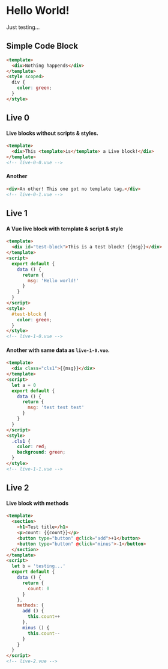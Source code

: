 # Hello World!

Just testing...

## Simple Code Block

```html
<template>
  <div>Nothing happends</div>
</template>
<style scoped>
  div {
    color: green;
  }
</style>
```

## Live 0

#### Live blocks without scripts & styles.

```html
<template>
  <div>This <template>is</template> a Live block!</div>
</template>
<!-- live-0-0.vue -->
```

#### Another

```html
<div>An other! This one got no template tag.</div>
<!-- live-0-1.vue -->
```

## Live 1

#### A Vue live block with template & script & style

```html
<template>
  <div id="test-block">This is a test block! {{msg}}</div>
</template>
<script>
  export default {
    data () {
      return {
        msg: 'Hello world!'
      }
    }
  }
</script>
<style>
  #test-block {
    color: green;
  }
</style>
<!-- live-1-0.vue -->
```

#### Another with same data as `live-1-0.vue`.

```html
<template>
  <div class="cls1">{{msg}}</div>
</template>
<script>
  let a = 0
  export default {
    data () {
      return {
        msg: 'test test test'
      }
    }
  }
</script>
<style>
  .cls1 {
    color: red;
    background: green;
  }
</style>
<!-- live-1-1.vue -->
```

## Live 2

#### Live block with methods

```html
<template>
  <section>
    <h1>Test title</h1>
    <p>count: {{count}}</p>
    <button type="button" @click="add">+1</button>
    <button type="button" @click="minus">-1</button>
  </section>
</template>
<script>
  let b = 'testing...'
  export default {
    data () {
      return {
        count: 0
      }
    },
    methods: {
      add () {
        this.count++ 
      },
      minus () {
        this.count--
      }
    }
  }
</script>
<!-- live-2.vue -->
```
